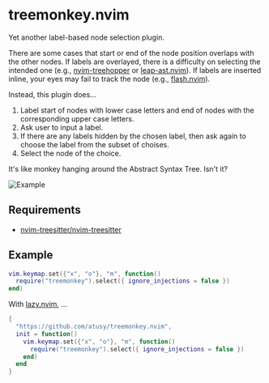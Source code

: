 # treemonkey.nvim

Yet another label-based node selection plugin.

There are some cases that start or end of the node position overlaps with the other nodes.
If labels are overlayed, there is a difficulty on selecting the intended one (e.g., [nvim-treehopper](https://github.com/mfussenegger/nvim-treehopper) or [leap-ast.nvim](https://github.com/ggandor/leap-ast.nvim)).
If labels are inserted inline, your eyes may fail to track the node (e.g., [flash.nvim](https://github.com/folke/flash.nvim)).

Instead, this plugin does...

1. Label start of nodes with lower case letters and end of nodes with the corresponding upper case letters.
2. Ask user to input a label.
3. If there are any labels hidden by the chosen label, then ask again to choose the label from the subset of choises.
4. Select the node of the choice.

It's like monkey hanging around the Abstract Syntax Tree. Isn't it?

![Example](https://github.com/atusy/treemonkey.nvim/assets/30277794/42aceb5e-0efc-40a3-8d3c-0ab5e56e43ac)

## Requirements

- [nvim-treesitter/nvim-treesitter](https://github.com/nvim-treesitter/nvim-treesitter)

## Example

```lua
vim.keymap.set({"x", "o"}, "m", function()
  require("treemonkey").select({ ignore_injections = false })
end)
```

With [lazy.nvim](https://github.com/folke/lazy.nvim/), ...

```lua
{
  "https://github.com/atusy/treemonkey.nvim",
  init = function()
    vim.keymap.set({"x", "o"}, "m", function()
      require("treemonkey").select({ ignore_injections = false })
    end)
  end
}
```
